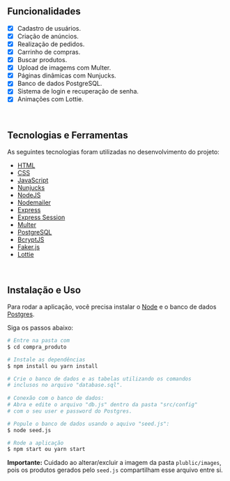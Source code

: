 ## Funcionalidades

- [X] Cadastro de usuários.
- [X] Criação de anúncios.
- [X] Realização de pedidos.
- [X] Carrinho de compras.
- [X] Buscar produtos.
- [X] Upload de imagems com Multer.
- [X] Páginas dinâmicas com Nunjucks.
- [X] Banco de dados PostgreSQL.
- [X] Sistema de login e recuperação de senha.
- [X] Animações com Lottie.

<br>

## Tecnologias e Ferramentas

As seguintes tecnologias foram utilizadas no desenvolvimento do projeto:

- [HTML](https://devdocs.io/html/)
- [CSS](https://devdocs.io/css/)
- [JavaScript](https://devdocs.io/javascript/)
- [Nunjucks](https://mozilla.github.io/nunjucks/)
- [NodeJS](https://nodejs.org/en/)
- [Nodemailer](https://nodemailer.com/about/)
- [Express](https://expressjs.com/)
- [Express Session](https://github.com/expressjs/session)
- [Multer](https://github.com/expressjs/multer)
- [PostgreSQL](https://www.postgresql.org/)
- [BcryptJS](https://github.com/dcodeIO/bcrypt.js)
- [Faker.js](https://github.com/Marak/Faker.js)
- [Lottie](https://airbnb.design/lottie/)

<br>

## Instalação e Uso

Para rodar a aplicação, você precisa instalar o [Node](https://nodejs.org/en/) e o banco de dados [Postgres](https://www.postgresql.org/).

Siga os passos abaixo:

```bash
# Entre na pasta com 
$ cd compra_produto

# Instale as dependências
$ npm install ou yarn install

# Crie o banco de dados e as tabelas utilizando os comandos
# inclusos no arquivo "database.sql".
    
# Conexão com o banco de dados:
# Abra e edite o arquivo "db.js" dentro da pasta "src/config"
# com o seu user e password do Postgres.

# Popule o banco de dados usando o aquivo "seed.js":
$ node seed.js

# Rode a aplicação
$ npm start ou yarn start
```

**Importante:** Cuidado ao alterar/excluir a imagem da pasta `plublic/images`, pois os produtos gerados pelo `seed.js` compartilham esse arquivo entre si.

